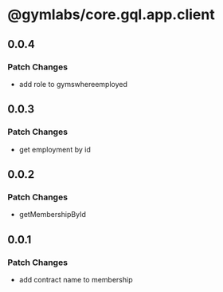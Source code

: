 # @gymlabs/core.gql.app.client

## 0.0.4

### Patch Changes

- add role to gymswhereemployed

## 0.0.3

### Patch Changes

- get employment by id

## 0.0.2

### Patch Changes

- getMembershipById

## 0.0.1

### Patch Changes

- add contract name to membership
